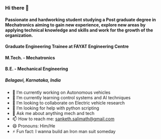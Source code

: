 ### Hi there 👋
#### Passionate and hardworking student studying a Post graduate degree in Mechatronics aiming to gain new experience, explore new areas by applying technical knowledge and skills and work for the growth of the organization.
#### Graduate Engineering Trainee at FAYAT Engineering Centre
#### M.Tech. - Mechatronics 
#### B.E. - Mechanical Engineering
##### Belagavi, Karnataka, India


- 🔭 I’m currently working on Autonomous vehicles
- 🌱 I’m currently learning control systems and AI techniques
- 👯 I’m looking to collaborate on Electric vehicle research
- 🤔 I’m looking for help with python scripting
- 💬 Ask me about anything mech and tech
- 📫 How to reach me: sanketh.salimath@gmail.com
- 😄 Pronouns: Him/He
- ⚡ Fun fact: I wanna build an Iron man suit someday
<!--
-->
